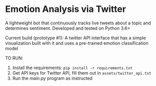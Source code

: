 # Emotion Analysis via Twitter
A lightweight bot that continuously tracks live tweets about a topic and determines sentiment. Developed and tested on Python 3.6>

Current build (prototype #1): A twitter API interface that has a simple visualization built with it and uses a pre-trained emotion classification model

TO RUN:
1. Install the requirements: `pip install -r requirements.txt`
2. Get API keys for Twitter API, fill them out in `assets/twitter_api.txt`
3. Run the main.py program as instructed
